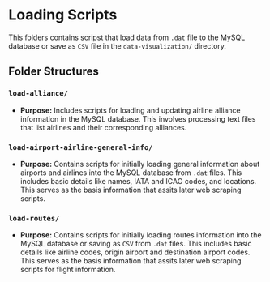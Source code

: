 # Loading Scripts

This folders contains scripst that load data from `.dat` file to the MySQL database or save as `CSV` file in the `data-visualization/` directory.

## Folder Structures

### `load-alliance/`

- **Purpose:** Includes scripts for loading and updating airline alliance information in the MySQL database. This involves processing text files that list airlines and their corresponding alliances.

### `load-airport-airline-general-info/`

- **Purpose:** Contains scripts for initially loading general information about airports and airlines into the MySQL database from `.dat` files. This includes basic details like names, IATA and ICAO codes, and locations. This serves as the basis information that assits later web scraping scripts.

### `load-routes/`

- **Purpose:** Contains scripts for initially loading routes information into the MySQL database or saving as `CSV` from `.dat` files. This includes basic details like airline codes, origin airport and destination airport codes. This serves as the basis information that assits later web scraping scripts for flight information.